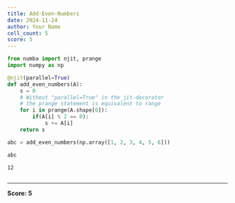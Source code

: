 ```yaml
---
title: Add-Even-Numbers
date: 2024-11-24
author: Your Name
cell_count: 5
score: 5
---
```


```python
from numba import njit, prange
import numpy as np
```


```python
@njit(parallel=True)
def add_even_numbers(A):
    s = 0
    # Without "parallel=True" in the jit-decorator
    # the prange statement is equivalent to range
    for i in prange(A.shape[0]):
        if(A[i] % 2 == 0):
            s += A[i]
    return s
```


```python
abc = add_even_numbers(np.array([1, 2, 3, 4, 5, 6]))
```


```python
abc
```




    12




```python

```


---
**Score: 5**